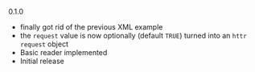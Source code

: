 0.1.0 

* finally got rid of the previous XML example
* the `request` value is now optionally (default `TRUE`) turned into an `httr` `request` object
* Basic reader implemented
* Initial release
